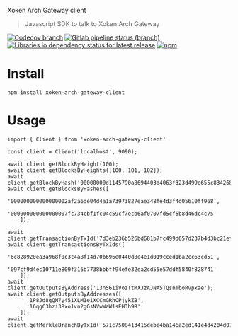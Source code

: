 Xoken Arch Gateway client

> Javascript SDK to talk to Xoken Arch Gateway

[![Codecov branch](https://img.shields.io/codecov/c/gitlab/ledgit/xoken-arch-gateway-client/master)](https://codecov.io/gl/ledgit/xoken-arch-gateway-client)
[![Gitlab pipeline status (branch)](https://img.shields.io/gitlab/pipeline/ledgit/xoken-arch-gateway-client/master)](https://gitlab.com/ledgit/xoken-arch-gateway-client/pipelines)
[![Libraries.io dependency status for latest release](https://img.shields.io/librariesio/release/npm/xoken-arch-gateway-client)](https://libraries.io/npm/xoken-arch-gateway-client)
[![npm](https://img.shields.io/npm/v/xoken-arch-gateway-client)](https://www.npmjs.com/package/xoken-arch-gateway-client)


# Install

```
npm install xoken-arch-gateway-client
```

# Usage

```
import { Client } from 'xoken-arch-gateway-client'

const client = Client('localhost', 9090);

await client.getBlockByHeight(100);
await client.getBlocksByHeights([100, 101, 102]);
await client.getBlockByHash('00000000d1145790a8694403d4063f323d499e655c83426834d4ce2f8dd4a2ee');
await client.getBlocksByHashes([
      '000000000000000002af2a6de04d4a1a73973827eae348fe4d3f4d05610ff968',
      '000000000000000007fc734cbf1fc04c59cf7ecb6af0707fd5cf5b8d46dc4c75'
    ]);

await client.getTransactionByTxId('7d3eb236b526bd681b7fc499d657d237b4d3bc21ef25b37fc1c70822849f1243');
await client.getTransactionsByTxIds([
      '6c828920ea3a968f0c3c4a8f14d70b696e0440d8e4e1d019cced1ba2cc63cd51',
      '097cf9d4ec10711e809f316b7738bbbff94efe32ea2cd55e57ddf5840f828741'
    ]);
await client.getOutputsByAddress('13n561iVozTtMXJzAJNA5TQsnTboRvpxae');
await client.getOutputsByAddresses([
      '1P8Jd8qQM7y45iXLM1eiXCCmGRhCPjykZB',
      '16qgC3hzi38xo1vn2gGsNVwWaW1sEH3h9R'
    ]);
await client.getMerkleBranchByTxId('571c7508413415debe4ba146a2ed141e4d4204d0743169ab3366b1f1e1960a5d');
```
